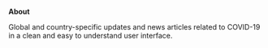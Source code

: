 **About**

Global and country-specific updates and news articles related to COVID-19 in a clean and easy to understand user interface.
